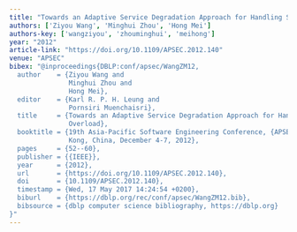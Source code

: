 ```yaml
---
title: "Towards an Adaptive Service Degradation Approach for Handling Server Overload"
authors: ['Ziyou Wang', 'Minghui Zhou', 'Hong Mei']
authors-key: ['wangziyou', 'zhouminghui', 'meihong']
year: "2012"
article-link: "https://doi.org/10.1109/APSEC.2012.140"
venue: "APSEC"
bibex: "@inproceedings{DBLP:conf/apsec/WangZM12,
  author    = {Ziyou Wang and
               Minghui Zhou and
               Hong Mei},
  editor    = {Karl R. P. H. Leung and
               Pornsiri Muenchaisri},
  title     = {Towards an Adaptive Service Degradation Approach for Handling Server
               Overload},
  booktitle = {19th Asia-Pacific Software Engineering Conference, {APSEC} 2012, Hong
               Kong, China, December 4-7, 2012},
  pages     = {52--60},
  publisher = {{IEEE}},
  year      = {2012},
  url       = {https://doi.org/10.1109/APSEC.2012.140},
  doi       = {10.1109/APSEC.2012.140},
  timestamp = {Wed, 17 May 2017 14:24:54 +0200},
  biburl    = {https://dblp.org/rec/conf/apsec/WangZM12.bib},
  bibsource = {dblp computer science bibliography, https://dblp.org}
}"
---
```

